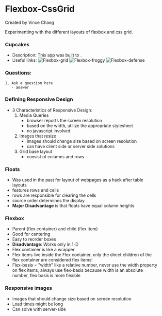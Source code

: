 # Flexbox-CssGrid

Created by Vince Chang </br>

Experimenting with the different layouts of flexbox and css grid.

### Cupcakes

- Description: This app was built to .
- Useful links:
  ![Flexbox-grid](http://flexboxgrid.com/)
  ![Flexbox-froggy](https://flexboxfroggy.com/)
  ![Flexbox-defense](http://www.flexboxdefense.com/)

### Questions:

    1. Ask a question here
       - answer

### Defining Responsive Design

- 3 Characteristics of Responsive Design:
  1. Media Queries
     - browser reports the screen resolution
     - based on the width, utilize the appropriate stylesheet
     - no javascript involved
  2. Images that resize
     - images should change size based on screen resolution
     - can have client side or server side solutions
  3. Grid base layout
     - consist of columns and rows

### Floats

- Was used in the past for layout of webpages as a hack after table layouts
- features rows and cells
- rows are responsible for clearing the cells
- source order determines the display
- **Major Disadvantage** is that floats have equal column heights

### Flexbox

- Parent (flex container) and child (flex item)
- Good for centering
- Easy to reorder boxes
- **Disadvantage**: Works only in 1-D
- Flex container is like a wrapper
- Flex items live inside the Flex container, only the direct children of the flex container are considered flex items!
- Flex-basis = "width" like a relative number, never use the width property on flex items, always use flex-basis because width is an absolute number, flex basis is more flexible

### Responsive images

- Images that should change size based on screen resolution
- Load times might be long
- Can solve with server-side
